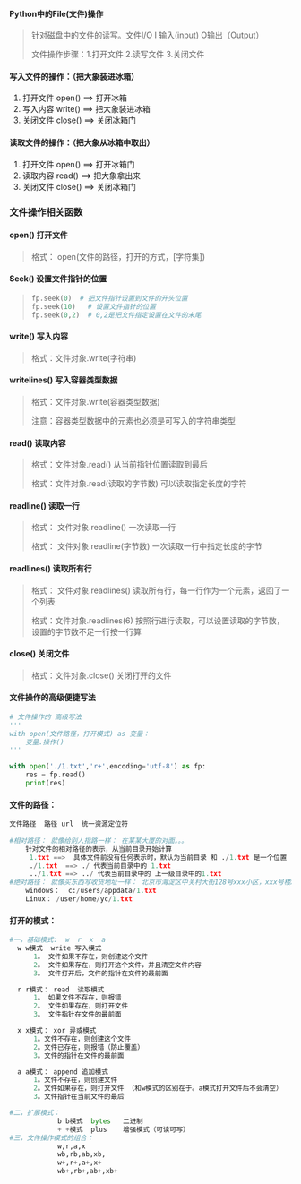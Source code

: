 #### Python中的File(文件)操作

> 针对磁盘中的文件的读写。文件I/O  I 输入(input) O输出（Output）
>
> 文件操作步骤：1.打开文件    2.读写文件  3.关闭文件

#### 写入文件的操作：（把大象装进冰箱）

1. 打开文件 open()   ==> 打开冰箱
2. 写入内容 write()   ==> 把大象装进冰箱
3. 关闭文件 close()   ==> 关闭冰箱门

#### 读取文件的操作：（把大象从冰箱中取出）

1. 打开文件 open()  ==> 打开冰箱门
2. 读取内容 read()   ==> 把大象拿出来
3. 关闭文件 close()  ==> 关闭冰箱门



### 文件操作相关函数

####  open() 打开文件

> 格式： open(文件的路径，打开的方式，[字符集])



#### Seek() 设置文件指针的位置

> ```python
> fp.seek(0)  # 把文件指针设置到文件的开头位置
> fp.seek(10)   # 设置文件指针的位置
> fp.seek(0,2)  # 0,2是把文件指定设置在文件的末尾
> ```



#### write() 写入内容

> 格式：文件对象.write(字符串)

#### writelines() 写入容器类型数据

> 格式：文件对象.write(容器类型数据)
>
> 注意：容器类型数据中的元素也必须是可写入的字符串类型



#### read() 读取内容

> 格式：文件对象.read()    从当前指针位置读取到最后
>
> 格式：文件对象.read(读取的字节数)  可以读取指定长度的字符 



#### readline() 读取一行

>格式： 文件对象.readline() 一次读取一行
>
>格式： 文件对象.readline(字节数) 一次读取一行中指定长度的字节



#### readlines() 读取所有行

> 格式： 文件对象.readlines() 读取所有行，每一行作为一个元素，返回了一个列表
>
> 格式：文件对象.readlines(6) 按照行进行读取，可以设置读取的字节数，设置的字节数不足一行按一行算



#### close() 关闭文件

> 格式：文件对象.close()   关闭打开的文件





#### 文件操作的高级便捷写法

```python
# 文件操作的 高级写法
'''
with open(文件路径，打开模式) as 变量：
    变量.操作()
'''

with open('./1.txt','r+',encoding='utf-8') as fp:
    res = fp.read()
    print(res)
```



#### 文件的路径：

```python
文件路径  路径 url  统一资源定位符
    
#相对路径： 就像给别人指路一样： 在某某大厦的对面。。。
    针对文件的相对路径的表示，从当前目录开始计算
     1.txt ==>  具体文件前没有任何表示时，默认为当前目录 和 ./1.txt 是一个位置
     ./1.txt  ==> ./ 代表当前目录中的 1.txt
     ../1.txt ==> ../ 代表当前目录中的 上一级目录中的1.txt
#绝对路径： 就像买东西写收货地址一样： 北京市海淀区中关村大街128号xxx小区，xxx号楼xx单元xx室
    windows：  c:/users/appdata/1.txt
    Linux： /user/home/yc/1.txt
```

#### 打开的模式：

```python
#一，基础模式:  w  r  x  a
  w w模式  write 写入模式
      1。 文件如果不存在，则创建这个文件
      2。 文件如果存在，则打开这个文件，并且清空文件内容
      3。 文件打开后，文件的指针在文件的最前面

  r r模式： read  读取模式
      1。 如果文件不存在，则报错
      2。 文件如果存在，则打开文件
      3。 文件指针在文件的最前面

  x x模式： xor 异或模式
      1。文件不存在，则创建这个文件
      2。文件已存在，则报错（防止覆盖）
      3。文件的指针在文件的最前面

  a a模式： append 追加模式
      1。文件不存在，则创建文件
      2。文件如果存在，则打开文件 （和w模式的区别在于。a模式打开文件后不会清空）
      3。文件指针在当前文件的最后

#二，扩展模式：
            b b模式  bytes   二进制
            + +模式  plus    增强模式（可读可写）
#三，文件操作模式的组合：
            w,r,a,x
            wb,rb,ab,xb,
            w+,r+,a+,x+
            wb+,rb+,ab+,xb+
```